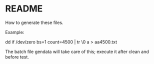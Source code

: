 #                        README

How to generate these files.

 Example:

  dd if /dev/zero bs=1 count=4500 | tr \\0 a > aa4500.txt

 The batch file gendata will take care of this; execute it after clean
and before test.

